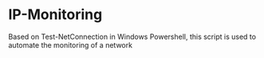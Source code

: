 # IP-Monitoring
Based on Test-NetConnection in Windows Powershell, this script is used to automate the monitoring of a network
